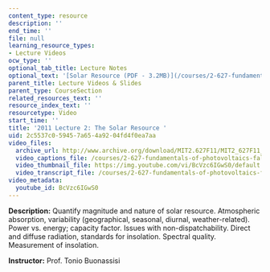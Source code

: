 ```yaml
---
content_type: resource
description: ''
end_time: ''
file: null
learning_resource_types:
- Lecture Videos
ocw_type: ''
optional_tab_title: Lecture Notes
optional_text: '[Solar Resource (PDF - 3.2MB)](/courses/2-627-fundamentals-of-photovoltaics-fall-2013/resources/mit2_627f13_lec02)'
parent_title: Lecture Videos & Slides
parent_type: CourseSection
related_resources_text: ''
resource_index_text: ''
resourcetype: Video
start_time: ''
title: '2011 Lecture 2: The Solar Resource '
uid: 2c5537c0-5945-7a65-4a92-04fd4f0ea7aa
video_files:
  archive_url: http://www.archive.org/download/MIT2.627F11/MIT2_627F11_lec02_300k.mp4
  video_captions_file: /courses/2-627-fundamentals-of-photovoltaics-fall-2013/04bf2d2fbb90560dac4d27017f274227_BcVzc6IGwS0.vtt
  video_thumbnail_file: https://img.youtube.com/vi/BcVzc6IGwS0/default.jpg
  video_transcript_file: /courses/2-627-fundamentals-of-photovoltaics-fall-2013/a91a8de2d52f00750ce5353f850cd2e1_BcVzc6IGwS0.pdf
video_metadata:
  youtube_id: BcVzc6IGwS0
---
```


**Description:** Quantify magnitude and nature of solar resource. Atmospheric absorption, variability (geographical, seasonal, diurnal, weather-related). Power vs. energy; capacity factor. Issues with non-dispatchability. Direct and diffuse radiation, standards for insolation. Spectral quality. Measurement of insolation.

**Instructor:** Prof. Tonio Buonassisi


